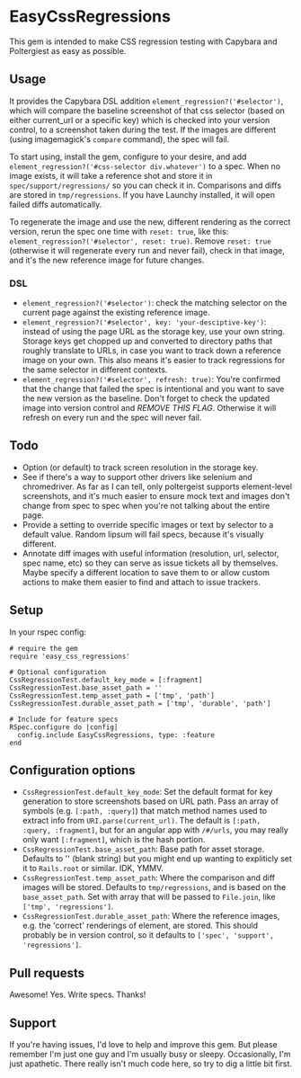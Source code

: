 # EasyCssRegressions

This gem is intended to make CSS regression testing with Capybara and Poltergiest as easy as possible.

## Usage

It provides the Capybara DSL addition `element_regression?('#selector')`, which will compare the baseline screenshot of that css selector (based on either current_url or a specific key) which is checked into your version control, to a screenshot taken during the test. If the images are different (using imagemagick's `compare` command), the spec will fail.

To start using, install the gem, configure to your desire, and add `element_regression?('#css-selector div.whatever')` to a spec. When no image exists, it will take a reference shot and store it in `spec/support/regressions/` so you can check it in. Comparisons and diffs are stored in `tmp/regressions`. If you have Launchy installed, it will open failed diffs automatically.

To regenerate the image and use the new, different rendering as the correct version, rerun the spec one time with `reset: true`, like this: `element_regression?('#selector', reset: true)`. Remove `reset: true` (otherwise it will regenerate every run and never fail), check in that image, and it's the new reference image for future changes.

### DSL

- `element_regression?('#selector')`: check the matching selector on the current page against the existing reference image.
- `element_regression?('#selector', key: 'your-desciptive-key')`: instead of using the page URL as the storage key, use your own string. Storage keys get chopped up and converted to directory paths that roughly translate to URLs, in case you want to track down a reference image on your own. This also means it's easier to track regressions for the same selector in different contexts.
- `element_regression?('#selector', refresh: true)`: You're confirmed that the change that failed the spec is intentional and you want to save the new version as the baseline. Don't forget to check the updated image into version control and *REMOVE THIS FLAG*. Otherwise it will refresh on every run and the spec will never fail.

## Todo

- Option (or default) to track screen resolution in the storage key.
- See if there's a way to support other drivers like selenium and chromedriver. As far as I can tell, only poltergeist supports element-level screenshots, and it's much easier to ensure mock text and images don't change from spec to spec when you're not talking about the entire page.
- Provide a setting to override specific images or text by selector to a default value. Random lipsum will fail specs, because it's visually different.
- Annotate diff images with useful information (resolution, url, selector, spec name, etc) so they can serve as issue tickets all by themselves. Maybe specify a different location to save them to or allow custom actions to make them easier to find and attach to issue trackers.

## Setup

In your rspec config:
```
# require the gem
require 'easy_css_regressions'

# Optional configuration
CssRegressionTest.default_key_mode = [:fragment]
CssRegressionTest.base_asset_path = ''
CssRegressionTest.temp_asset_path = ['tmp', 'path']
CssRegressionTest.durable_asset_path = ['tmp', 'durable', 'path']

# Include for feature specs
RSpec.configure do |config|
  config.include EasyCssRegressions, type: :feature
end
```

## Configuration options

- `CssRegressionTest.default_key_mode`: Set the default format for key generation to store screenshots based on URL path. Pass an array of symbols (e.g. `[:path, :query]`) that match method names used to extract info from `URI.parse(current_url)`. The default is `[:path, :query, :fragment]`, but for an angular app with `/#/urls`, you may really only want `[:fragment]`, which is the hash portion.
- `CssRegressionTest.base_asset_path`: Base path for asset storage. Defaults to '' (blank string) but you might end up wanting to expliticly set it to `Rails.root` or similar. IDK, YMMV.
- `CssRegressionTest.temp_asset_path`: Where the comparison and diff images will be stored. Defaults to `tmp/regressions`, and is based on the `base_asset_path`. Set with array that will be passed to `File.join`, like `['tmp', 'regressions']`.
- `CssRegressionTest.durable_asset_path`: Where the reference images, e.g. the 'correct' renderings of element, are stored. This should probably be in version control, so it defaults to `['spec', 'support', 'regressions']`.

## Pull requests

Awesome! Yes. Write specs. Thanks!

## Support

If you're having issues, I'd love to help and improve this gem. But please remember I'm just one guy and I'm usually busy or sleepy. Occasionally, I'm just apathetic. There really isn't much code here, so try to dig a little bit first.
